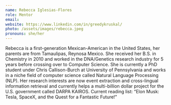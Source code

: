 ```yaml
---
name: Rebecca Iglesias-Flores
role: Mentor
email:
website: https://www.linkedin.com/in/greedykruskal/
photo: /assets/images/rebecca.jpeg
pronouns: she/her
---
```


Rebecca is a first-generation Mexican-American in the United States, her parents are from Tamaulipas, Reynosa Mexico.  She received her B.S. in Chemistry in 2010 and worked in the DNA/Genetics research industry for 5 years before crossing over to Computer Science.  She is currently a PhD student under Chris Callison-Burch at University of Pennsylvania and works in a niche field of computer science called Natural Language Processing (NLP).  Her research interests are now event extraction and cross-lingual information retrieval and currently helps a multi-billion dollar project for the U.S. government called DARPA KAIROS.  Current reading list: “Elon Musk: Tesla, SpaceX, and the Quest for a Fantastic Future!” 